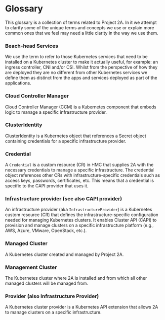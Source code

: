 # Glossary

This glossary is a collection of terms related to Project 2A. In it we
attempt to clarify some of the unique terms and concepts we use or explain
more common ones that we feel may need a little clarity in the way we use
them. 

### Beach-head Services
We use the term to refer to those Kubernetes services that need to be installed
on a Kubernetes cluster to make it actually useful, for example: an ingress controller,
CNI and/or CSI. Whilst from the perspective of how they are deployed they are no different
from other Kubernetes services we define them as distinct from the apps and services
deployed as part of the applications.

### Cloud Controller Manager
Cloud Controller Manager (CCM) is a Kubernetes component that embeds logic to
manage a specific infrastructure provider.

### ClusterIdentity
ClusterIdentity is a Kubernetes object that references a Secret object
containing credentials for a specific infrastructure provider.

### Credential
A `Credential` is a custom resource (CR) in HMC that supplies 2A with the
necessary credentials to manage a specific infrastructure. The credential object
references other CRs with infrastructure-specific credentials such as access
keys, passwords, certificates, etc. This means that a credential is specific to
the CAPI provider that uses it.

### Infrastructure provider (see also [CAPI provider](#capi-provider-see-also-infrastructure-provider))
An infrastructure provider (aka `InfrastructureProvider`) is a Kubernetes custom
resource (CR) that defines the infrastructure-specific configuration needed for
managing Kubernetes clusters. It enables Cluster API (CAPI) to provision and
manage clusters on a specific infrastructure platform (e.g., AWS, Azure, VMware,
OpenStack, etc.).

### Managed Cluster
A Kubernetes cluster created and managed by Project 2A.

### Management Cluster
The Kubernetes cluster where 2A is installed and from which all other managed clusters will
be managed from.

### Provider (also Infrastructure Provider)
A Kubernetes cluster provider is a Kubernetes API extension that allows 2A to manage
clusters on a specific infrastructure.
